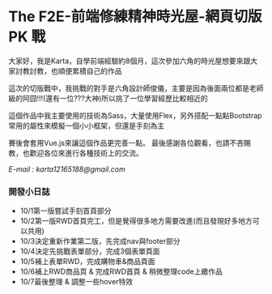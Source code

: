 <h1>The F2E-前端修練精神時光屋-網頁切版 PK 戰</h1>
<p>大家好，我是Karta，自學前端經驗約8個月，這次參加六角的時光屋想要來跟大家討教討教，也順便累積自己的作品</p>
這次的切版戰中，我挑戰的對手是六角設計師俊儀，主要是因為後面兩位都是老師級的阿囧!!!(還有一位???大神)所以挑了一位學習經歷比較相近的</p>
這個作品中我主要使用的技術為Sass，大量使用Flex，另外搭配一點點Bootstrap常用的屬性來模擬一個小小框架，但還是手刻為主</p>
賽後會套用Vue.js來讓這個作品更完善一點。
最後感謝各位觀看，也請不吝賜教，也歡迎各位來進行各種技術上的交流。</p>
<i>E-mail : karta12165188@gmail.com</i>

<h3>開發小日誌</h3>
<ul>
  <li>10/1第一版嘗試手刻首頁部分</li>
  <li>10/2第一版RWD首頁完工，但是覺得很多地方需要改進(而且發現好多地方可以共用)</li>
  <li>10/3決定重新作業第二版，先完成nav與footer部分</li>
  <li>10/4決定先挑戰表單部分，完成3個表單頁面</li>
  <li>10/5補上表單RWD，完成購物車&商品頁面</li>
  <li>10/6補上RWD商品頁 & 完成RWD首頁 & 稍微整理code上繳作品</li>
  <li>10/7最後整理 & 調整一些hover特效</li>
</ul>
